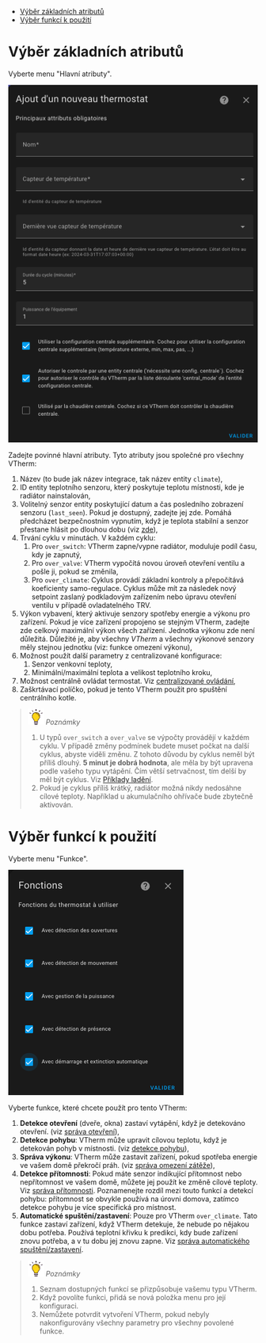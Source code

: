 - [Výběr základních atributů](#výběr-základních-atributů)
- [Výběr funkcí k použití](#výběr-funkcí-k-použití)

# Výběr základních atributů

Vyberte menu "Hlavní atributy".

![image](images/config-main.png)

Zadejte povinné hlavní atributy. Tyto atributy jsou společné pro všechny VTherm:
1. Název (to bude jak název integrace, tak název entity `climate`),
2. ID entity teplotního senzoru, který poskytuje teplotu místnosti, kde je radiátor nainstalován,
3. Volitelný senzor entity poskytující datum a čas posledního zobrazení senzoru (`last_seen`). Pokud je dostupný, zadejte jej zde. Pomáhá předcházet bezpečnostním vypnutím, když je teplota stabilní a senzor přestane hlásit po dlouhou dobu (viz [zde](troubleshooting.md#why-does-my-versatile-thermostat-go-into-safety-mode)),
4. Trvání cyklu v minutách. V každém cyklu:
   1. Pro `over_switch`: VTherm zapne/vypne radiátor, moduluje podíl času, kdy je zapnutý,
   2. Pro `over_valve`: VTherm vypočítá novou úroveň otevření ventilu a pošle ji, pokud se změnila,
   3. Pro `over_climate`: Cyklus provádí základní kontroly a přepočítává koeficienty samo-regulace. Cyklus může mít za následek nový setpoint zaslaný podkladovým zařízením nebo úpravu otevření ventilu v případě ovladatelného TRV.
5. Výkon vybavení, který aktivuje senzory spotřeby energie a výkonu pro zařízení. Pokud je více zařízení propojeno se stejným VTherm, zadejte zde celkový maximální výkon všech zařízení. Jednotka výkonu zde není důležitá. Důležité je, aby všechny _VTherm_ a všechny výkonové senzory měly stejnou jednotku (viz: funkce omezení výkonu),
6. Možnost použít další parametry z centralizované konfigurace:
   1. Senzor venkovní teploty,
   2. Minimální/maximální teplota a velikost teplotního kroku,
7. Možnost centrálně ovládat termostat. Viz [centralizované ovládání](#centralized-control),
8. Zaškrtávací políčko, pokud je tento VTherm použit pro spuštění centrálního kotle.

> ![Tip](images/tips.png) _*Poznámky*_
>  1. U typů `over_switch` a `over_valve` se výpočty provádějí v každém cyklu. V případě změny podmínek budete muset počkat na další cyklus, abyste viděli změnu. Z tohoto důvodu by cyklus neměl být příliš dlouhý. **5 minut je dobrá hodnota**, ale měla by být upravena podle vašeho typu vytápění. Čím větší setrvačnost, tím delší by měl být cyklus. Viz [Příklady ladění](tuning-examples.md).
>  2. Pokud je cyklus příliš krátký, radiátor možná nikdy nedosáhne cílové teploty. Například u akumulačního ohřívače bude zbytečně aktivován.

# Výběr funkcí k použití

Vyberte menu "Funkce".

![image](images/config-features.png)

Vyberte funkce, které chcete použít pro tento VTherm:
1. **Detekce otevření** (dveře, okna) zastaví vytápění, když je detekováno otevření. (viz [správa otevření](feature-window.md)),
2. **Detekce pohybu**: VTherm může upravit cílovou teplotu, když je detekován pohyb v místnosti. (viz [detekce pohybu](feature-motion.md)),
3. **Správa výkonu**: VTherm může zastavit zařízení, pokud spotřeba energie ve vašem domě překročí práh. (viz [správa omezení zátěže](feature-power.md)),
4. **Detekce přítomnosti**: Pokud máte senzor indikující přítomnost nebo nepřítomnost ve vašem domě, můžete jej použít ke změně cílové teploty. Viz [správa přítomnosti](feature-presence.md). Poznamenejte rozdíl mezi touto funkcí a detekcí pohybu: přítomnost se obvykle používá na úrovni domova, zatímco detekce pohybu je více specifická pro místnost.
5. **Automatické spuštění/zastavení**: Pouze pro VTherm `over_climate`. Tato funkce zastaví zařízení, když VTherm detekuje, že nebude po nějakou dobu potřeba. Používá teplotní křivku k predikci, kdy bude zařízení znovu potřeba, a v tu dobu jej znovu zapne. Viz [správa automatického spuštění/zastavení](feature-auto-start-stop.md).

> ![Tip](images/tips.png) _*Poznámky*_
> 1. Seznam dostupných funkcí se přizpůsobuje vašemu typu VTherm.
> 2. Když povolíte funkci, přidá se nová položka menu pro její konfiguraci.
> 3. Nemůžete potvrdit vytvoření VTherm, pokud nebyly nakonfigurovány všechny parametry pro všechny povolené funkce.
